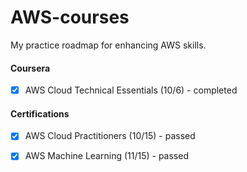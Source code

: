 # AWS-courses

My practice roadmap for enhancing AWS skills.

#### Coursera 
- [X] AWS Cloud Technical Essentials (10/6) - completed

#### Certifications 
- [X] AWS Cloud Practitioners (10/15) - passed
- [X] AWS Machine Learning (11/15) - passed 
 
